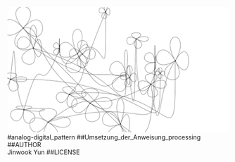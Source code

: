 ![image](screenshot.png)  
#analog-digital_pattern
##Umsetzung_der_Anweisung_processing
##AUTHOR  
Jinwook Yun
##LICENSE  
